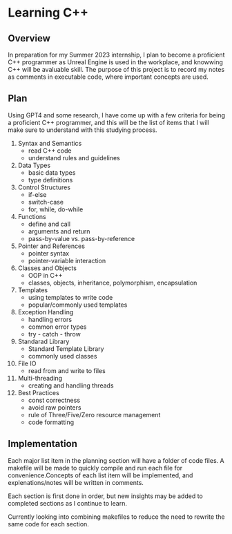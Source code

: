 # Learning C++

## Overview

In preparation for my Summer 2023 internship, I plan to become a proficient C++ programmer as Unreal Engine is used in the workplace, and knowwing C++ will be avaluable skill.
The purpose of this project is to record my notes as comments in executable code, where important concepts are used.

## Plan

Using GPT4 and some research, I have come up with a few criteria for being a proficient C++ programmer, and this will be the list of items that I will make sure to understand with this studying process.

1. Syntax and Semantics
	- read C++ code
	- understand rules and guidelines
2. Data Types
	- basic data types
	- type definitions
3. Control Structures
	- if-else
	- switch-case
	- for, while, do-while
4. Functions
	- define and call
	- arguments and return
	- pass-by-value vs. pass-by-reference
5. Pointer and References
	- pointer syntax
	- pointer-variable interaction
6. Classes and Objects
	- OOP in C++
	- classes, objects, inheritance, polymorphism, encapsulation
7. Templates
	- using templates to write code
	- popular/commonly used templates
8. Exception Handling
	- handling errors
	- common error types
	- try - catch - throw
9. Standarad Library
	- Standard Template Library
	- commonly used classes
10. File IO
	- read from and write to files
11. Multi-threading
	- creating and handling threads
12. Best Practices
	- const correctness
	- avoid raw pointers
	- rule of Three/Five/Zero resource management
	- code formatting

## Implementation

Each major list item in the planning section will have a folder of code files. A makefile will be made to quickly compile and run each file for convenience.Concepts of each list item will be implemented, and explenations/notes will be written in comments.

Each section is first done in order, but new insights may be added to completed sections as I continue to learn.

Currently looking into combining makefiles to reduce the need to rewrite the same code for each section.